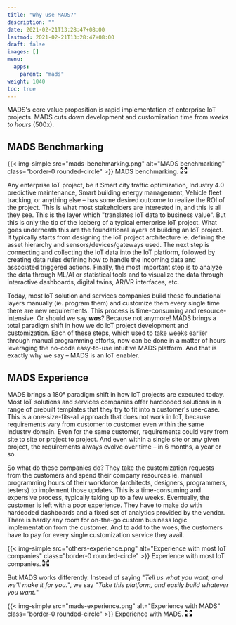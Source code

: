 ```yaml
---
title: "Why use MADS?"
description: ""
date: 2021-02-21T13:28:47+08:00
lastmod: 2021-02-21T13:28:47+08:00
draft: false
images: []
menu:
  apps:
    parent: "mads"
weight: 1040
toc: true
---
```


MADS's core value proposition is rapid implementation of enterprise IoT projects. MADS cuts down development and customization time from _weeks to hours_ (500x).

## MADS Benchmarking

{{< img-simple src="mads-benchmarking.png" alt="MADS benchmarking" class="border-0 rounded-circle" >}} MADS benchmarking. [![Enlarge](enlarge.png "Enlarge")](mads-benchmarking.png)

Any enterprise IoT project, be it Smart city traffic optimization, Industry 4.0 predictive maintenance, Smart building energy management, Vehicle fleet tracking, or anything else – has some desired outcome to realize the ROI of the project. This is what most stakeholders are interested in, and this is all they see. This is the layer which "translates IoT data to business value". But this is only the tip of the iceberg of a typical enterprise IoT project. What goes underneath this are the foundational layers of building an IoT project. It typically starts from designing the IoT project architecture ie. defining the asset hierarchy and sensors/devices/gateways used. The next step is connecting and collecting the IoT data into the IoT platform, followed by creating data rules defining how to handle the incoming data and associated triggered actions. Finally, the most important step is to analyze the data through ML/AI or statistical tools and to visualize the data through interactive dashboards, digital twins, AR/VR interfaces, etc.

Today, most IoT solution and services companies build these foundational layers manually (ie. program them) and customize them every single time there are new requirements. This process is time-consuming and resource-intensive. Or should we say **_was_**? Because not anymore! MADS brings a total paradigm shift in how we do IoT project development and customization. Each of these steps, which used to take weeks earlier through manual programming efforts, now can be done in a matter of hours leveraging the no-code easy-to-use intuitive MADS platform. And that is exactly why we say – MADS is an IoT enabler.

## MADS Experience

MADS brings a 180° paradigm shift in how IoT projects are executed today. Most IoT solutions and services companies offer hardcoded solutions in a range of prebuilt templates that they try to fit into a customer's use-case. This is a one-size-fits-all approach that does not work in IoT, because requirements vary from customer to customer even within the same industry domain. Even for the same customer, requirements could vary from site to site or project to project. And even within a single site or any given project, the requirements always evolve over time – in 6 months, a year or so.

So what do these companies do? They take the customization requests from the customers and spend their company resources ie. manual programming hours of their workforce (architects, designers, programmers, testers) to implement those updates. This is a time-consuming and expensive process, typically taking up to a few weeks. Eventually, the customer is left with a poor experience. They have to make do with hardcoded dashboards and a fixed set of analytics provided by the vendor. There is hardly any room for on-the-go custom business logic implementation from the customer. And to add to the woes, the customers have to pay for every single customization service they avail.

{{< img-simple src="others-experience.png" alt="Experience with most IoT companies" class="border-0 rounded-circle" >}} Experience with most IoT companies. [![Enlarge](enlarge.png "Enlarge")](others-experience.png)

But MADS works differently. Instead of saying "_Tell us what you want, and we'll make it for you._", we say "_Take this platform, and easily build whatever you want._"

{{< img-simple src="mads-experience.png" alt="Experience with MADS" class="border-0 rounded-circle" >}} Experience with MADS. [![Enlarge](enlarge.png "Enlarge")](mads-experience.png)
